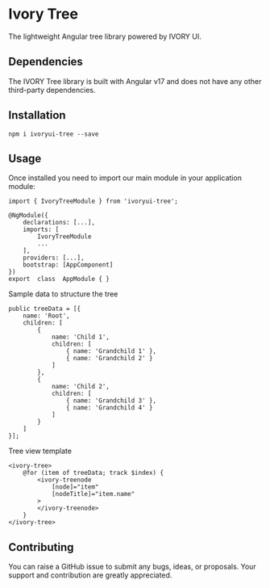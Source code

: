 # Ivory Tree

The lightweight Angular tree library powered by IVORY UI.

## Dependencies

The IVORY Tree library is built with Angular v17 and does not have any other third-party dependencies.

## Installation
```
npm i ivoryui-tree --save
```  

## Usage

Once installed you need to import our main module in your application module:
```
import { IvoryTreeModule } from 'ivoryui-tree';

@NgModule({
	declarations: [...],
	imports: [
		IvoryTreeModule
		...
	],
	providers: [...],
	bootstrap: [AppComponent]
})
export  class  AppModule { }
```

Sample data to structure the tree
```
public treeData = [{
	name: 'Root',
	children: [
		{
			name: 'Child 1',
		    children: [
				{ name: 'Grandchild 1' },
				{ name: 'Grandchild 2' }
			]
		},
		{
			name: 'Child 2',
			children: [
				{ name: 'Grandchild 3' },
				{ name: 'Grandchild 4' }
			]
		}
	]
}];
```

Tree view template
```
<ivory-tree>
	@for (item of treeData; track $index) {
		<ivory-treenode
			[node]="item"
			[nodeTitle]="item.name"
		>
		</ivory-treenode>
	}
</ivory-tree>
```

## Contributing

You can raise a GitHub issue to submit any bugs, ideas, or proposals. Your support and contribution are greatly appreciated.
